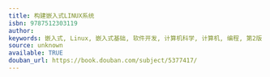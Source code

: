 ```yaml
---
title: 构建嵌入式LINUX系统
isbn: 9787512303119
author: 
keywords: 嵌入式, Linux, 嵌入式基础, 软件开发, 计算机科学, 计算机, 编程, 第2版
source: unknown
available: TRUE
douban_url: https://book.douban.com/subject/5377417/
---
```

